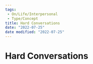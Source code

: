 ```yaml
---
tags:
 - On/Life/Interpersonal
 - Type/Concept
title: Hard Conversations
date: "2022-07-25"
date modified: "2022-07-25"
---
```


# Hard Conversations
